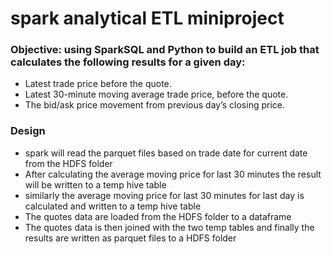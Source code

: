 # spark analytical ETL miniproject

### Objective: using SparkSQL and Python to build an ETL job that calculates the following results for a given day:
- Latest trade price before the quote.
- Latest 30-minute moving average trade price, before the quote.
- The bid/ask price movement from previous day’s closing price.

### Design
- spark will read the parquet files based on trade date for current date from the HDFS folder
- After calculating the average moving price for last 30 minutes the result will be written to a temp hive table
- similarly the average moving price for last 30 minutes for last day is calculated and written to a temp hive table
- The quotes data are loaded from the HDFS folder to a dataframe
- The quotes data is then joined with the two temp tables and finally the results are written as parquet files to a HDFS folder
